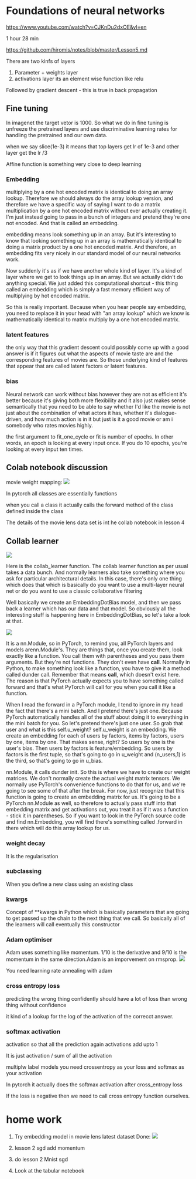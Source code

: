 # Foundations of neural networks
https://www.youtube.com/watch?v=CJKnDu2dxOE&vl=en

1 hour 28 min

https://github.com/hiromis/notes/blob/master/Lesson5.md


There are two kinfs of layers

1. Parameter + weights layer
2. activations layer
its an element wise function like relu

Followed by gradient descent - this is true in back propagation

## Fine tuning

In imagenet the target vetor is 1000. 
So what we do in fine tuning is unfreeze the pretrained layers and use discriminative learning rates for handling the pretrained and our own data.

when we say slice(1e-3) it means that top layers get lr of 1e-3 and other layer get the lr /3

Affine function is something very close to deep learning

### Embedding

multiplying by a one hot encoded matrix is identical to doing an array lookup. Therefore we should always do the array lookup version, and therefore we have a specific way of saying I want to do a matrix multiplication by a one hot encoded matrix without ever actually creating it. I'm just instead going to pass in a bunch of integers and pretend they're one not encoded. And that is called an embedding.

 embedding means look something up in an array. But it's interesting to know that looking something up in an array is mathematically identical to doing a matrix product by a one hot encoded matrix. And therefore, an embedding fits very nicely in our standard model of our neural networks work.

Now suddenly it's as if we have another whole kind of layer. It's a kind of layer where we get to look things up in an array. But we actually didn't do anything special. We just added this computational shortcut - this thing called an embedding which is simply a fast memory efficient way of multiplying by hot encoded matrix.

So this is really important. Because when you hear people say embedding, you need to replace it in your head with "an array lookup" which we know is mathematically identical to matrix multiply by a one hot encoded matrix.

### latent features
 the only way that this gradient descent could possibly come up with a good answer is if it figures out what the aspects of movie taste are and the corresponding features of movies are. So those underlying kind of features that appear that are called latent factors or latent features. 

### bias
Neural network can work without bias however they are not as efficient
 it's better because it's giving both more flexibility and it also just makes sense semantically that you need to be able to say whether I'd like the movie is not just about the combination of what actors it has, whether it's dialogue-driven, and how much action is in it but just is it a good movie or am i somebody who rates movies highly.

 the first argument to fit_one_cycle or fit is number of epochs. In other words, an epoch is looking at every input once. If you do 10 epochs, you're looking at every input ten times.

## Colab notebook discussion

movie weight mapping:
![](collab.png)

In pytorch all classes are essentially functions

when you call a class it actually calls the forward method of the class defined inside the class

The details of the movie lens data set is int he collab notebook in lesson 4

## Collab learner 

![](collab_learner.png)

Here is the collab_learner function. The collab learner function as per usual takes a data bunch. And normally learners also take something where you ask for particular architectural details. In this case, there's only one thing which does that which is basically do you want to use a multi-layer neural net or do you want to use a classic collaborative filtering


Well basically we create an EmbeddingDotBias model, and then we pass back a learner which has our data and that model. So obviously all the interesting stuff is happening here in EmbeddingDotBias, so let's take a look at that.

![](embedding_nn.png)

 It is a nn.Module, so in PyTorch, to remind you, all PyTorch layers and models arenn.Module's. They are things that, once you create them, look exactly like a function. You call them with parentheses and you pass them arguments. But they're not functions. They don't even have __call__. Normally in Python, to make something look like a function, you have to give it a method called dunder call. Remember that means __call__, which doesn't exist here. The reason is that PyTorch actually expects you to have something called forward and that's what PyTorch will call for you when you call it like a function.

 When I read the forward in a PyTorch module, I tend to ignore in my head the fact that there's a mini batch. And I pretend there's just one. Because PyTorch automatically handles all of the stuff about doing it to everything in the mini batch for you. So let's pretend there's just one user. So grab that user and what is this self.u_weight? self.u_weight is an embedding. We create an embedding for each of users by factors, items by factors, users by one, items by one. That makes sense, right? So users by one is the user's bias. Then users by factors is feature/embedding. So users by factors is the first tuple, so that's going to go in u_weight and (n_users,1) is the third, so that's going to go in u_bias.

 nn.Module, it calls dunder init. So this is where we have to create our weight matrices. We don't normally create the actual weight matrix tensors. We normally use PyTorch's convenience functions to do that for us, and we're going to see some of that after the break. For now, just recognize that this function is going to create an embedding matrix for us. It's going to be a PyTorch nn.Module as well, so therefore to actually pass stuff into that embedding matrix and get activations out, you treat it as if it was a function - stick it in parentheses. So if you want to look in the PyTorch source code and find nn.Embedding, you will find there's something called .forward in there which will do this array lookup for us.

### weight decay
It is the regularisation

### subclassing
When you define a new class using an existing class

### kwargs
Concept of **kwargs in Python which is basically parameters that are going to get passed up the chain to the next thing that we call. So basically all of the learners will call eventually this constructor

### Adam optimiser

Adam uses something like momentum. 1/10 is the derivative and 9/10 is the momentum in the same direction.Adam is an imporvement on rmsprop.
![](adam.png)

You need learning rate annealing with adam

### cross entropy loss

predicting the wrong thing confidently should have a lot of loss than wrong thing without confidence

it kind of a lookup for the log of the activation of the correcct answer.


### softmax activation
 activation so that all the prediction again activations add upto 1

 It is just activation / sum of all the activation


multiplw label models you need crossentropy as your loss
 and softmax as your activation

 In pytorch it actually does the softmax activation after cross_entropy loss

If the loss is negative then we need to call cross entropy function ourselves.

# home work

1. Try embedding model in movie lens latest dataset
 Done:
 ![](recorder_plot.png)

2. lesson 2 sgd add momentum

3. do lesson 2 Mnist sgd

4. Look at the tabular notebook